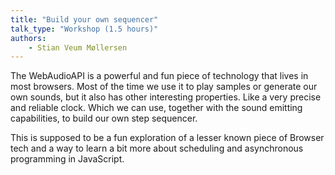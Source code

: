 ```yaml
---
title: "Build your own sequencer"
talk_type: "Workshop (1.5 hours)"
authors:
    - Stian Veum Møllersen
---
```

The WebAudioAPI is a powerful and fun piece of technology that lives in most browsers. Most of the time we use it to play samples or generate our own sounds, but it also has other interesting properties. Like a very precise and reliable clock. Which we can use, together with the sound emitting capabilities, to build our own step sequencer.

This is supposed to be a fun exploration of a lesser known piece of Browser tech and a way to learn a bit more about scheduling and asynchronous programming in JavaScript.
